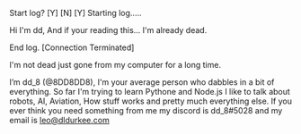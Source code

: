 Start log?
[Y]         [N]
      [Y]
Starting log.....

Hi I'm dd, 
And if your reading this...
I'm already dead.

End log.
[Connection Terminated]

I'm not dead just gone from my computer for a long time.

I’m dd_8 (@8DD8DD8),
I'm your average person who dabbles in a bit of everything.
So far I'm trying to learn Pythone and Node.js
I like to talk about robots, AI, Aviation, How stuff works and pretty much everything else.
If you ever think you need something from me my discord is dd_8#5028 and my email is leo@dldurkee.com


<!---
8DD8DD8/8DD8DD8 is a ✨ special ✨ repository because its `README.md` (this file) appears on your GitHub profile.
You can click the Preview link to take a look at your changes.
--->
